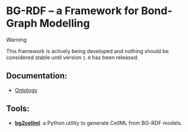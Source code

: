 # BG-RDF – a Framework for Bond-Graph Modelling

> [!WARNING]
> This framework is actively being developed and nothing should be considered stable until version `1.0` has been released.

## Documentation:

* [Ontology](https://celldl.org/ontologies/bondgraph-framework)

## Tools:

* **[bg2cellml](https://github.com/CellDL/BG-Tools)**: a Python utility to generate CellML from BG-RDF models.
